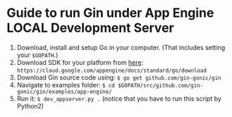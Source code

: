 # Guide to run Gin under App Engine LOCAL Development Server

1. Download, install and setup Go in your computer. (That includes setting your `$GOPATH`.)
2. Download SDK for your platform from [here](https://cloud.google.com/appengine/docs/standard/go/download?hl=es): `https://cloud.google.com/appengine/docs/standard/go/download`
3. Download Gin source code using: `$ go get github.com/gin-gonic/gin`
4. Navigate to examples folder: `$ cd $GOPATH/src/github.com/gin-gonic/gin/examples/app-engine/`
5. Run it: `$ dev_appserver.py .` (notice that you have to run this script by Python2)

